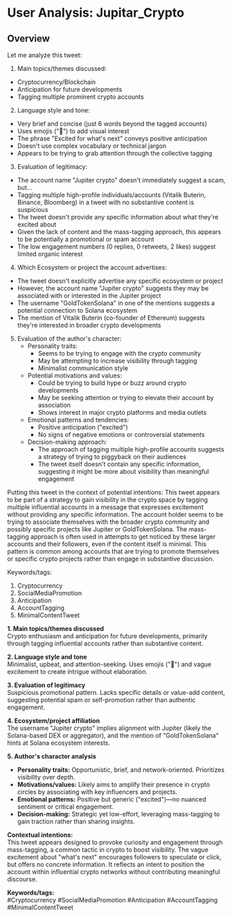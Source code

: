 # User Analysis: Jupitar_Crypto

## Overview

<think>
Let me analyze this tweet:

1. Main topics/themes discussed:
- Cryptocurrency/Blockchain
- Anticipation for future developments
- Tagging multiple prominent crypto accounts

2. Language style and tone:
- Very brief and concise (just 6 words beyond the tagged accounts)
- Uses emojis ("🔔") to add visual interest
- The phrase "Excited for what's next" conveys positive anticipation
- Doesn't use complex vocabulary or technical jargon
- Appears to be trying to grab attention through the collective tagging

3. Evaluation of legitimacy:
- The account name "Jupiter crypto" doesn't immediately suggest a scam, but...
- Tagging multiple high-profile individuals/accounts (Vitalik Buterin, Binance, Bloomberg) in a tweet with no substantive content is suspicious
- The tweet doesn't provide any specific information about what they're excited about
- Given the lack of content and the mass-tagging approach, this appears to be potentially a promotional or spam account
- The low engagement numbers (0 replies, 0 retweets, 2 likes) suggest limited organic interest

4. Which Ecosystem or project the account advertises:
- The tweet doesn't explicitly advertise any specific ecosystem or project
- However, the account name "Jupiter crypto" suggests they may be associated with or interested in the Jupiter project
- The username "GoldTokenSolana" in one of the mentions suggests a potential connection to Solana ecosystem
- The mention of Vitalik Buterin (co-founder of Ethereum) suggests they're interested in broader crypto developments

5. Evaluation of the author's character:
   - Personality traits: 
     * Seems to be trying to engage with the crypto community
     * May be attempting to increase visibility through tagging
     * Minimalist communication style
   - Potential motivations and values:
     * Could be trying to build hype or buzz around crypto developments
     * May be seeking attention or trying to elevate their account by association
     * Shows interest in major crypto platforms and media outlets
   - Emotional patterns and tendencies:
     * Positive anticipation ("excited")
     * No signs of negative emotions or controversial statements
   - Decision-making approach:
     * The approach of tagging multiple high-profile accounts suggests a strategy of trying to piggyback on their audiences
     * The tweet itself doesn't contain any specific information, suggesting it might be more about visibility than meaningful engagement

Putting this tweet in the context of potential intentions:
This tweet appears to be part of a strategy to gain visibility in the crypto space by tagging multiple influential accounts in a message that expresses excitement without providing any specific information. The account holder seems to be trying to associate themselves with the broader crypto community and possibly specific projects like Jupiter or GoldTokenSolana. The mass-tagging approach is often used in attempts to get noticed by these larger accounts and their followers, even if the content itself is minimal. This pattern is common among accounts that are trying to promote themselves or specific crypto projects rather than engage in substantive discussion.

Keywords/tags:
1. Cryptocurrency
2. SocialMediaPromotion
3. Anticipation
4. AccountTagging
5. MinimalContentTweet
</think>

**1. Main topics/themes discussed**  
Crypto enthusiasm and anticipation for future developments, primarily through tagging influential accounts rather than substantive content.

**2. Language style and tone**  
Minimalist, upbeat, and attention-seeking. Uses emojis ("🔔") and vague excitement to create intrigue without elaboration.

**3. Evaluation of legitimacy**  
Suspicious promotional pattern. Lacks specific details or value-add content, suggesting potential spam or self-promotion rather than authentic engagement.

**4. Ecosystem/project affiliation**  
The username "Jupiter crypto" implies alignment with Jupiter (likely the Solana-based DEX or aggregator), and the mention of "GoldTokenSolana" hints at Solana ecosystem interests.

**5. Author's character analysis**  
- **Personality traits:** Opportunistic, brief, and network-oriented. Prioritizes visibility over depth.  
- **Motivations/values:** Likely aims to amplify their presence in crypto circles by associating with key influencers and projects.  
- **Emotional patterns:** Positive but generic ("excited")—no nuanced sentiment or critical engagement.  
- **Decision-making:** Strategic yet low-effort, leveraging mass-tagging to gain traction rather than sharing insights.  

**Contextual intentions:**  
This tweet appears designed to provoke curiosity and engagement through mass-tagging, a common tactic in crypto to boost visibility. The vague excitement about "what's next" encourages followers to speculate or click, but offers no concrete information. It reflects an intent to position the account within influential crypto networks without contributing meaningful discourse.

**Keywords/tags:**  
#Cryptocurrency #SocialMediaPromotion #Anticipation #AccountTagging #MinimalContentTweet